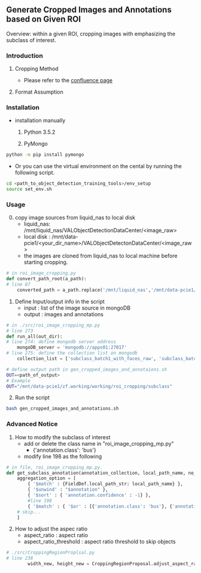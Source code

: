 ## Generate Cropped Images and Annotations based on Given ROI 

Overview: within a given ROI, cropping images with emphasizing the subclass of interest. 

### Introduction

1. Cropping Method
    - Please refer to the [confluence page](https://confluence.york.lan/display/BOSTONENG/Image+Cropping+within+ROIs)

2. Format Assumption 

### Installation 

- installation manually 
    1. Python 3.5.2

    2. PyMongo

```bash
python -m pip install pymongo
```

- Or you can use the virtual environment on the cental by running the following script. 

```bash
cd <path_to_object_detection_training_tools>/env_setup
source set_env.sh
```


### Usage

0. copy image sources from liquid_nas to local disk
    - liquid_nas: /mnt/liquid_nas/VALObjectDetectionDataCenter/<image_raw> 
    - local disk : /mnt/data-pcie1/<your_dir_name>/VALObjectDetectonDataCenter/<image_raw>
    - the images are cloned from liquid_nas to local machine before starting cropping.


```python
# in roi_image_cropping.py
def convert_path_root(a_path):
# line 87
    converted_path = a_path.replace('/mnt/liquid_nas','/mnt/data-pcie1/<dir_name>')
```

1. Define Input/output info in the script 
    - input : list of the image source in mongoDB
    - output : images and annotations  

```python
# in ./src/roi_image_cropping_mp.py
# line 273
def run_all(out_dir):
# line 274: define mongodb server address
    mongoDB_server = 'mongodb://apps01:27017'
# line 275: define the collection list on mongodb
    collection_list = ['subclass_batch1_with_faces_raw', 'subclass_batch2_part1_with_faces_raw', 'subclass_batch2_part2_with_faces_raw', 'subclass_batch3_with_faces_raw', 'night_annotations_with_faces_raw']

```

```bash
# define output path in gen_cropped_images_and_annotaions.sh
OUT=<path_of_output>
# Example
OUT="/mnt/data-pcie1/zf.working/working/roi_cropping/subclass"
```

2. Run the script 

```bash
bash gen_cropped_images_and_annotations.sh
```

### Advanced Notice 

1. How to modify the subclass of interest
    - add or delete the class name in "roi_image_cropping_mp.py"
        - {'annotation.class': 'bus'}
    - modify line 198 as the following

```python
# in file, roi_image_cropping_mp.py.
def get_subclass_annotation(annotation_collection, local_path_name, no_boat = False):
    aggregation_option = [
        { '$match' : {FieldDef.local_path_str: local_path_name} },
        { '$unwind' : "$annotation" },
        { '$sort' : { 'annotation.confidence' : -1} },
        #line 198
        { '$match' : { '$or' : [{'annotation.class': 'bus'}, {'annotation.class': 'truck'}, {'annotation.class': 'bicycle'}, {'annotation.class': 'motorcycle'}, {'annotation.class': 'boat'}] } },
    # skip...
    ]
```

2. How to adjust the aspec ratio
    - aspect_ratio : aspect ratio 
    - aspect_ratio_threshold : aspect ratio threshold to skip objects  

```python
# ./src/CroppingRegionProplsal.py
# line 238
        width_new, height_new = CroppingRegionProposal.adjust_aspect_ratio(width_tmp, height_tmp, <aspect_ratio>, <aspect_ratio_threshold>)
```



